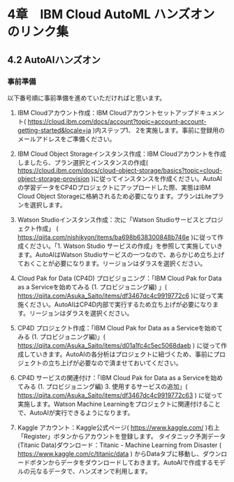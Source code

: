 # 4章　IBM Cloud AutoML ハンズオン のリンク集

## 4.2 AutoAIハンズオン

### 事前準備

以下番号順に事前準備を進めていただければと思います。

1. IBM Cloudアカウント作成：IBM Cloudアカウントセットアップドキュメント( https://cloud.ibm.com/docs/account?topic=account-account-getting-started&locale=ja )内ステップ1、 2を実施します。事前に登録用のメールアドレスをご準備ください。

2. IBM Cloud Object Storageインスタンス作成：IBM Cloudアカウントを作成しましたら、プラン選択とインスタンスの作成( https://cloud.ibm.com/docs/cloud-object-storage/basics?topic=cloud-object-storage-provision )に従ってインスタンスを作成ください。AutoAIの学習データをCP4Dプロジェクトにアップロードした際、実態はIBM Cloud Object Storageに格納されるため必要になります。プランはLiteプランを選択します。

3. Watson Studioインスタンス作成：次に「Watson Studioサービスとプロジェクト作成」 ( https://qiita.com/nishikyon/items/ba698b638300848b746e )に従って作成ください。「1. Watson Studio サービスの作成」を参照して実施していきます。AutoAIはWatson Studioサービスの一つなので、あらかじめ立ち上げておくことが必要になります。リージョンはダラスを選択ください。

4. Cloud Pak for Data (CP4D) プロビジョニング：「IBM Cloud Pak for Data as a Serviceを始めてみる (1. プロビジョニング編) 」( https://qiita.com/Asuka_Saito/items/df3467dc4c9919772c6  )に従って実施ください。AutoAIはCP4D内部で実行するため立ち上げが必要になります。リージョンはダラスを選択ください。

5. CP4D プロジェクト作成：「IBM Cloud Pak for Data as a Serviceを始めてみる (1. プロビジョニング編)」( https://qiita.com/Asuka_Saito/items/d01a1fc4c5ec5068daeb ) に従って作成していきます。AutoAIの各分析はプロジェクトに紐づくため、事前にプロジェクトの立ち上げが必要なので済ませておいてください。

6. CP4D サービスの関連付け：「IBM Cloud Pak for Data as a Serviceを始めてみる (1. プロビジョニング編) 3. 使用するサービスの追加」( https://qiita.com/Asuka_Saito/items/df3467dc4c9919772c63 ) に従って実施します。Watson Machine Learningをプロジェクトに関連付けることで、AutoAIが実行できるようになります。

7. Kaggle アカウント：Kaggle公式ページ( https://www.kaggle.com/ )右上「Register」ボタンからアカウントを登録します。
タイタニック予測データ(Titanic Data)ダウンロード：Titanic - Machine Learning from Disaster ( https://www.kaggle.com/c/titanic/data ) からDataタブに移動し、ダウンロードボタンからデータをダウンロードしておきます。AutoAIで作成するモデルの元なるデータで、ハンズオンで利用します。
